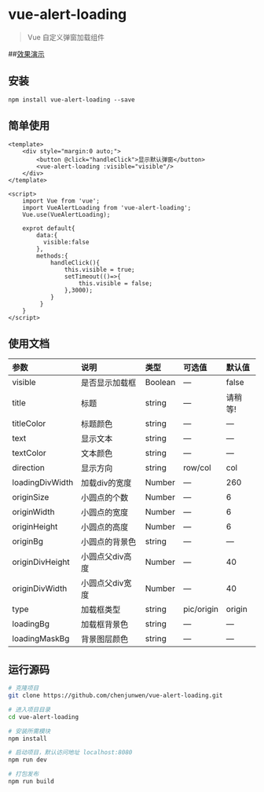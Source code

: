 # vue-alert-loading

> Vue 自定义弹窗加载组件

##[效果演示](http://chenjunwen.github.io/vue-alert-loading)


## 安装

    npm install vue-alert-loading --save
    
## 简单使用

    <template>
        <div style="margin:0 auto;">
            <button @click="handleClick">显示默认弹窗</button>
            <vue-alert-loading :visible="visible"/>
        </div>
    </template>
    
    <script>
        import Vue from 'vue';
        import VueAlertLoading from 'vue-alert-loading';
        Vue.use(VueAlertLoading);
        
        exprot default{
            data:{
              visible:false
            },
            methods:{
                handleClick(){
                    this.visible = true;
                    setTimeout(()=>{
                        this.visible = false;
                    },3000);
                }
             }
        }
    </script>
    
## 使用文档

  | 参数          |  说明             | 类型      |  可选值  | 默认值|
  | :----------   |  :-----------    | :-----    | :----  | :----
  | visible       |  是否显示加载框    | Boolean   |   —    | false
  | title         |  标题             | string    |   —    | 请稍等!
  | titleColor    |  标题颜色         | string    |   —    | —
  | text          |  显示文本         | string    |   —    | —
  | textColor     |  文本颜色         | string    |   —    | —
  | direction     |  显示方向         | string    | row/col| col
  |loadingDivWidth|  加载div的宽度    | Number   |   —    | 260
  | originSize    |  小圆点的个数     | Number   |   —    | 6
  | originWidth   |  小圆点的宽度     | Number   |   —    | 6
  | originHeight  |  小圆点的高度     | Number   |   —    | 6
  | originBg      |  小圆点的背景色   | string   |   —    | —
  |originDivHeight|  小圆点父div高度  | Number   |   —    | 40
  | originDivWidth | 小圆点父div宽度  | Number   |   —    | 40
  | type          |  加载框类型       | string   |pic/origin| origin
  | loadingBg     |  加载框背景色     | string   |   —    | —
  | loadingMaskBg |  背景图层颜色     | string   |   —    | —
  
  



## 运行源码
``` bash
# 克隆项目
git clone https://github.com/chenjunwen/vue-alert-loading.git

# 进入项目目录
cd vue-alert-loading

# 安装所需模块
npm install

# 启动项目，默认访问地址 localhost:8080
npm run dev

# 打包发布
npm run build
```
